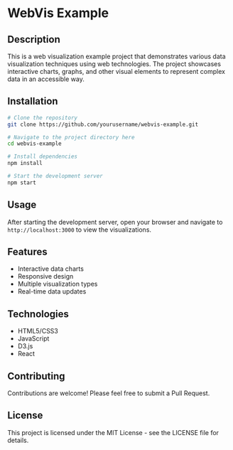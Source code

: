 # WebVis Example

## Description
This is a web visualization example project that demonstrates various data visualization techniques using web technologies. The project showcases interactive charts, graphs, and other visual elements to represent complex data in an accessible way.

## Installation

```bash
# Clone the repository
git clone https://github.com/yourusername/webvis-example.git

# Navigate to the project directory here
cd webvis-example

# Install dependencies
npm install

# Start the development server
npm start
```

## Usage
After starting the development server, open your browser and navigate to `http://localhost:3000` to view the visualizations.

## Features
- Interactive data charts
- Responsive design
- Multiple visualization types
- Real-time data updates

## Technologies
- HTML5/CSS3
- JavaScript
- D3.js
- React

## Contributing
Contributions are welcome! Please feel free to submit a Pull Request.

## License
This project is licensed under the MIT License - see the LICENSE file for details.


